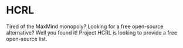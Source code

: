 HCRL
====

Tired of the MaxMind monopoly? Looking for a free open-source alternative? Well you found it! Project HCRL is looking to provide a free open-source list.
